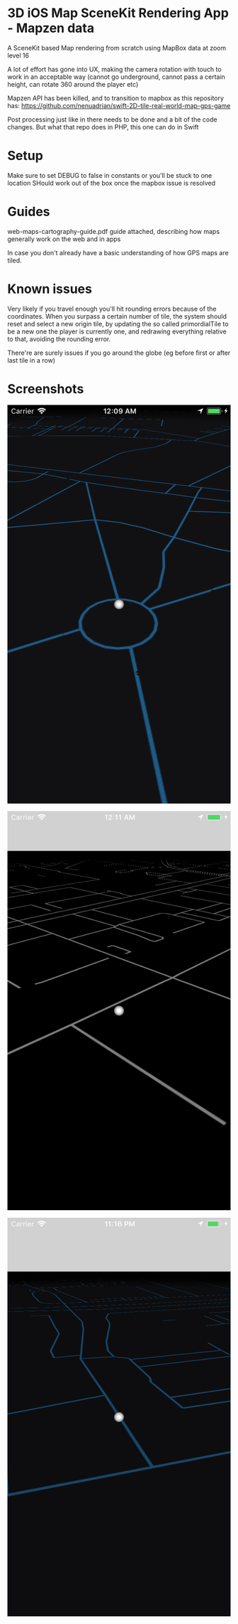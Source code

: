 # 3D iOS Map SceneKit Rendering App - Mapzen data

A SceneKit based Map rendering from scratch using MapBox data at zoom level 16

A lot of effort has gone into UX, making the camera rotation with touch to work in an acceptable way (cannot go underground, cannot pass a certain height, can rotate 360 around the player etc)

Mapzen API has been killed, and to transition to mapbox as this repository has:
https://github.com/nenuadrian/swift-2D-tile-real-world-map-gps-game

Post processing just like in there needs to be done and a bit of the code changes. But what that repo does in PHP, this one can do in Swift

# Setup

Make sure to set DEBUG to false in constants or you'll be stuck to one location
SHould work out of the box once the mapbox issue is resolved

# Guides

web-maps-cartography-guide.pdf guide attached, describing how maps generally work on the web and in apps

In case you don't already have a basic understanding of how GPS maps are tiled.

# Known issues

Very likely if you travel enough you'll hit rounding errors because of the coordinates. When you surpass a certain number of tile, the system should reset and select a new origin tile, by updating the so called primordialTile to be a new one the player is currently one, and redrawing everything relative to that, avoiding the rounding error.

There're are surely issues if you go around the globe (eg before first or after last tile in a row)

# Screenshots

![Screenshot](screens/s1.png)

![Screenshot](screens/s2.png)

![Screenshot](screens/s3.png)
